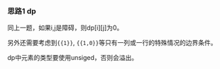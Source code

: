 ### 思路1 dp

同上一题，如果i,j是障碍，则dp[i][j]为0。

另外还需要考虑到`{{1}}`, `{{1,0}}`等只有一列或一行的特殊情况的边界条件。

dp中元素的类型要使用unsiged，否则会溢出。
